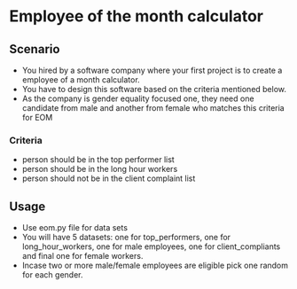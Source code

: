 # Employee of the month calculator

## Scenario
- You hired by a software company where your first project is to create a employee of a month calculator.
- You have to design this software based on the criteria mentioned below.
- As the company is gender equality focused one, they need one candidate from male and another from female who matches this criteria for EOM

### Criteria
- person should be in the top performer list
- person should be in the long hour workers
- person should not be in the client complaint list

## Usage
- Use eom.py file for data sets
- You will have 5 datasets: one for top_performers, one for long_hour_workers, one for male employees, one for client_compliants and final one for female workers.
- Incase two or more male/female employees are eligible pick one random for each gender.



